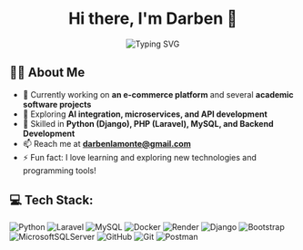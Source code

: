 <h1 align="center">Hi there, I'm Darben 👋</h1>

<p align="center">
  <img src="https://readme-typing-svg.demolab.com?font=Fira+Code&duration=2000&pause=1000&color=00BFFF&center=true&width=435&lines=Aspiring+Web+Developer;Backend+Developer;Tech+Explorer;Problem+Solver" alt="Typing SVG" />
</p>


## 👨‍💻 About Me

- 🔭 Currently working on **an e-commerce platform** and several **academic software projects**
- 🌱 Exploring **AI integration, microservices, and API development**
- 💬 Skilled in **Python (Django), PHP (Laravel), MySQL, and Backend Development**
- 📫 Reach me at **darbenlamonte@gmail.com**
- ⚡ Fun fact: I love learning and exploring new technologies and programming tools!

<!--
## 🌐 Socials:
[![Facebook](https://img.shields.io/badge/Facebook-%231877F2.svg?logo=Facebook&logoColor=white)](https://facebook.com/darbxnn) [![Instagram](https://img.shields.io/badge/Instagram-%23E4405F.svg?logo=Instagram&logoColor=white)](https://instagram.com/darbxn) 
-->

## 💻 Tech Stack:
![Python](https://img.shields.io/badge/python-3670A0?style=for-the-badge&logo=python&logoColor=ffdd54) ![Laravel](https://img.shields.io/badge/laravel-%23FF2D20.svg?style=for-the-badge&logo=laravel&logoColor=white) ![MySQL](https://img.shields.io/badge/mysql-4479A1.svg?style=for-the-badge&logo=mysql&logoColor=white) ![Docker](https://img.shields.io/badge/docker-%230db7ed.svg?style=for-the-badge&logo=docker&logoColor=white) ![Render](https://img.shields.io/badge/Render-%46E3B7.svg?style=for-the-badge&logo=render&logoColor=white) ![Django](https://img.shields.io/badge/django-%23092E20.svg?style=for-the-badge&logo=django&logoColor=white) ![Bootstrap](https://img.shields.io/badge/bootstrap-%238511FA.svg?style=for-the-badge&logo=bootstrap&logoColor=white) ![MicrosoftSQLServer](https://img.shields.io/badge/Microsoft%20SQL%20Server-CC2927?style=for-the-badge&logo=microsoft%20sql%20server&logoColor=white) ![GitHub](https://img.shields.io/badge/github-%23121011.svg?style=for-the-badge&logo=github&logoColor=white) ![Git](https://img.shields.io/badge/git-%23F05033.svg?style=for-the-badge&logo=git&logoColor=white) ![Postman](https://img.shields.io/badge/Postman-FF6C37?style=for-the-badge&logo=postman&logoColor=white)
<!--
# 📊 GitHub Stats:
![](https://nirzak-streak-stats.vercel.app/?user=codebeen&theme=dark&hide_border=false)<br/>
![](https://github-readme-stats.vercel.app/api/top-langs/?username=codebeen&theme=dark&hide_border=false&include_all_commits=true&count_private=true&layout=compact)
-->

<!-- ### ✍️ Random Dev Quote
![](https://quotes-github-readme.vercel.app/api?type=horizontal&theme=radical)
-->

<!--
### 🔝 Top Contributed Repo
![](https://github-contributor-stats.vercel.app/api?username=codebeen&limit=5&theme=dark&combine_all_yearly_contributions=true)
-->
